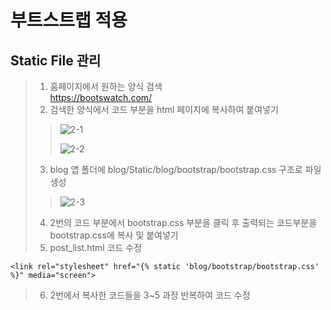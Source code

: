 # 부트스트랩 적용
## Static File 관리
> 1. 홈페이지에서 원하는 양식 검색  
https://bootswatch.com/
> 2. 검색한 양식에서 코드 부분을 html 페이지에 복사하여 붙여넣기  
>> ![2-1](https://user-images.githubusercontent.com/48504392/79462959-2de6a880-8033-11ea-8d38-e61fc5b04944.png)  
>>   
>> ![2-2](https://user-images.githubusercontent.com/48504392/79462976-350db680-8033-11ea-9c2b-1d6aa18be096.png)  
> 3. blog 앱 폴더에 blog/Static/blog/bootstrap/bootstrap.css 구조로 파일 생성  
>> ![2-3](https://user-images.githubusercontent.com/48504392/79463340-b06f6800-8033-11ea-8837-c1f3e098c516.png)  
> 4. 2번의 코드 부분에서 bootstrap.css 부분을 클릭 후 출력되는 코드부분을 bootstrap.css에 복사 및 붙여넣기  
> 5. post_list.html 코드 수정  
~~~
<link rel="stylesheet" href="{% static 'blog/bootstrap/bootstrap.css' %}" media="screen">
~~~
> 6. 2번에서 복사한 코드들을 3~5 과정 반복하여 코드 수정  
